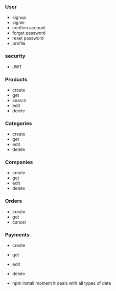 ### User
- signup
- signin
- confirm account
- forget password
- reset password
- profile

### security
- JWT


### Products
- create
- get 
- search
- edit 
- delete

### Categories
- create
- get 
- edit 
- delete

### Companies
- create
- get 
- edit 
- delete



### Orders
- create
- get 
- cancel


### Payments
- create
- get 
- edit 
- delete

- npm install moment 
it deals with all types of date 